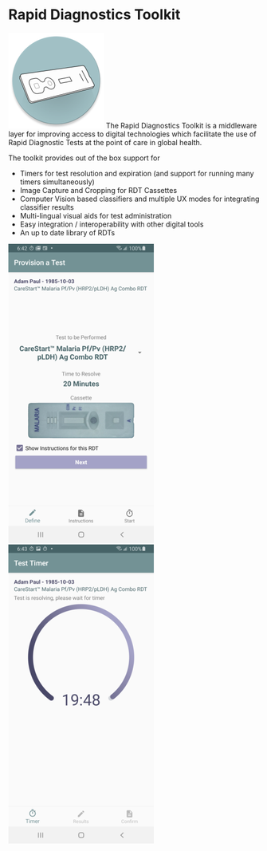 # Rapid Diagnostics Toolkit
![Logo][logo] The Rapid Diagnostics Toolkit is a middleware layer for improving access to digital technologies
which facilitate the use of Rapid Diagnostic Tests at the point of care in global health.

The toolkit provides out of the box support for

* Timers for test resolution and expiration (and support for running many timers simultaneously)
* Image Capture and Cropping for RDT Cassettes
* Computer Vision based classifiers and multiple UX modes for integrating classifier results
* Multi-lingual visual aids for test administration
* Easy integration / interoperability with other digital tools
* An up to date library of RDTs

![Screenshot One][screenshot_one] ![Screenshot Two][screenshot_two]


[logo]: docs/icon.png "Logo"
[screenshot_one]: docs/sample_screen_provision.png "Provisioning Screenshot"
[screenshot_two]: docs/sample_screen_timer.png "Timer Screenshot"
